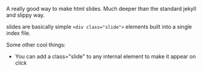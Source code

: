 A really good way to make html slides. Much deeper than the standard jekyll and slippy way.

slides are basically simple `<div class="slide">` elements built into a single index file.

Some other cool things:
* You can add a class="slide" to any internal element to make it appear on click
